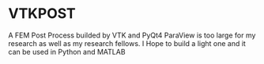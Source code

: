 # VTKPOST
A FEM Post Process builded by VTK and PyQt4
ParaView is  too large for my research as well as my research fellows. I Hope to build a light one and it can be used in Python and MATLAB
